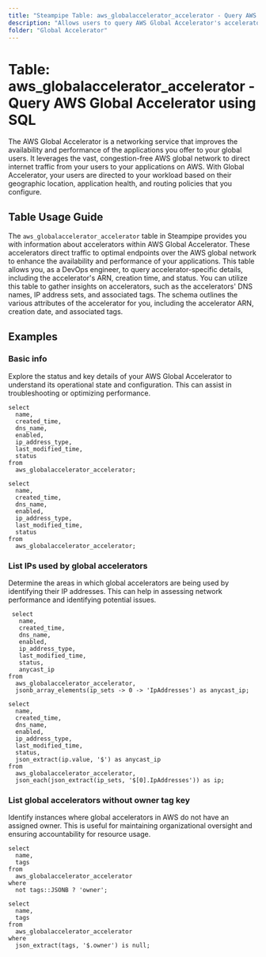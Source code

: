```yaml
---
title: "Steampipe Table: aws_globalaccelerator_accelerator - Query AWS Global Accelerator using SQL"
description: "Allows users to query AWS Global Accelerator's accelerators."
folder: "Global Accelerator"
---
```


# Table: aws_globalaccelerator_accelerator - Query AWS Global Accelerator using SQL

The AWS Global Accelerator is a networking service that improves the availability and performance of the applications you offer to your global users. It leverages the vast, congestion-free AWS global network to direct internet traffic from your users to your applications on AWS. With Global Accelerator, your users are directed to your workload based on their geographic location, application health, and routing policies that you configure.

## Table Usage Guide

The `aws_globalaccelerator_accelerator` table in Steampipe provides you with information about accelerators within AWS Global Accelerator. These accelerators direct traffic to optimal endpoints over the AWS global network to enhance the availability and performance of your applications. This table allows you, as a DevOps engineer, to query accelerator-specific details, including the accelerator's ARN, creation time, and status. You can utilize this table to gather insights on accelerators, such as the accelerators' DNS names, IP address sets, and associated tags. The schema outlines the various attributes of the accelerator for you, including the accelerator ARN, creation date, and associated tags.

## Examples

### Basic info
Explore the status and key details of your AWS Global Accelerator to understand its operational state and configuration. This can assist in troubleshooting or optimizing performance.

```sql+postgres
select
  name,
  created_time,
  dns_name,
  enabled,
  ip_address_type,
  last_modified_time,
  status
from
  aws_globalaccelerator_accelerator;
```

```sql+sqlite
select
  name,
  created_time,
  dns_name,
  enabled,
  ip_address_type,
  last_modified_time,
  status
from
  aws_globalaccelerator_accelerator;
```

### List IPs used by global accelerators
Determine the areas in which global accelerators are being used by identifying their IP addresses. This can help in assessing network performance and identifying potential issues.

```sql+postgres
 select
   name,
   created_time,
   dns_name,
   enabled,
   ip_address_type,
   last_modified_time,
   status,
   anycast_ip
from
  aws_globalaccelerator_accelerator,
  jsonb_array_elements(ip_sets -> 0 -> 'IpAddresses') as anycast_ip;
```

```sql+sqlite
select
  name,
  created_time,
  dns_name,
  enabled,
  ip_address_type,
  last_modified_time,
  status,
  json_extract(ip.value, '$') as anycast_ip
from
  aws_globalaccelerator_accelerator,
  json_each(json_extract(ip_sets, '$[0].IpAddresses')) as ip;
```

### List global accelerators without owner tag key
Identify instances where global accelerators in AWS do not have an assigned owner. This is useful for maintaining organizational oversight and ensuring accountability for resource usage.

```sql+postgres
select
  name,
  tags
from
  aws_globalaccelerator_accelerator
where
  not tags::JSONB ? 'owner';
```

```sql+sqlite
select
  name,
  tags
from
  aws_globalaccelerator_accelerator
where
  json_extract(tags, '$.owner') is null;
```
